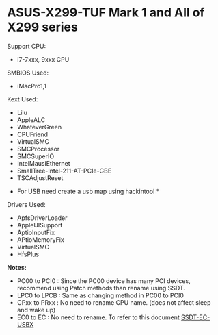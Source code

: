 #  ASUS-X299-TUF Mark 1 and All of X299 series

Support CPU:
- i7-7xxx, 9xxx CPU

SMBIOS Used:
- iMacPro1,1

Kext Used:
- Lilu
- AppleALC
- WhateverGreen
- CPUFriend
- VirtualSMC
- SMCProcessor
- SMCSuperIO
- IntelMausiEthernet
- SmallTree-Intel-211-AT-PCIe-GBE
- TSCAdjustReset
* For USB need create a usb map using hackintool *

Drivers Used:
- ApfsDriverLoader
- AppleUISupport
- AptioInputFix
- APtioMemoryFix
- VirtualSMC
- HfsPlus

**Notes:**
- PC00 to PCI0 : Since the PC00 device has many PCI devices, recommend using Patch methods than rename using SSDT.
- LPC0 to LPCB : Same as changing method in PC00 to PCI0
- CPxx to PRxx : No need to rename CPU name. (does not affect sleep and wake up)
- EC0 to EC : No need to rename. To refer to this document 
[SSDT-EC-USBX](https://github.com/acidanthera/OpenCorePkg/blob/master/Docs/AcpiSamples/SSDT-EC-USBX.dsl)

